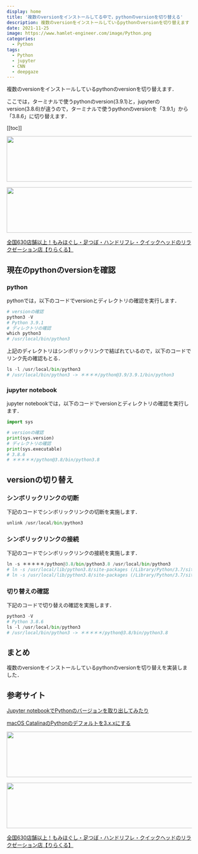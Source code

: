 ```yaml
---
display: home
title: '複数のversionをインストールしてる中で，pythonのversionを切り替える'
description: 複数のversionをインストールしているpythonのversionを切り替えます
date: 2021-11-25
image: https://www.hamlet-engineer.com/image/Python.png
categories: 
  - Python
tags:
  - Python
  - jupyter
  - CNN
  - deepgaze
---
```

<!-- https://www.hamlet-engineer.com -->
複数のversionをインストールしているpythonのversionを切り替えます．

ここでは，ターミナルで使うpythonのversion(3.9.1)と，jupyterのversion(3.8.6)が違うので，ターミナルで使うpythonのversionを「3.9.1」から「3.8.6」に切り替えます．

<!-- more -->

<ClientOnly>
  <CallInArticleAdsense />
</ClientOnly>

[[toc]]

<!-- お名前.com -->
<a href="https://px.a8.net/svt/ejp?a8mat=3HBXCY+4DRW36+50+2HM5Z5" rel="nofollow"><img border="0" width="1000" height="124" alt="" src="https://www27.a8.net/svt/bgt?aid=210508450265&wid=001&eno=01&mid=s00000000018015052000&mc=1"></a><img border="0" width="1" height="1" src="https://www10.a8.net/0.gif?a8mat=3HBXCY+4DRW36+50+2HM5Z5" alt="">

<!-- エックスサーバー株式会社 -->
<a href="https://px.a8.net/svt/ejp?a8mat=3HIN6N+3YAMCY+CO4+6BMG1" rel="nofollow"><img border="0" width="1000" height="124" alt="" src="https://www23.a8.net/svt/bgt?aid=210821855239&wid=001&eno=01&mid=s00000001642001062000&mc=1"></a><img border="0" width="1" height="1" src="https://www17.a8.net/0.gif?a8mat=3HIN6N+3YAMCY+CO4+6BMG1" alt="">

<!-- りらくる -->
<a href="https://px.a8.net/svt/ejp?a8mat=3HIN6N+7FBNEA+4AQ0+5YJRM" rel="nofollow">全国630店舗以上！もみほぐし・足つぼ・ハンドリフレ・クイックヘッドのリラクゼーション店【りらくる】</a><img border="0" width="1" height="1" src="https://www15.a8.net/0.gif?a8mat=3HIN6N+7FBNEA+4AQ0+5YJRM" alt="">

## 現在のpythonのversionを確認

### python
pythonでは，以下のコードでversionとディレクトリの確認を実行します．

```python
# versionの確認
python3 -V
# Python 3.9.1
# ディレクトリの確認
which python3
# /usr/local/bin/python3
```

上記のディレクトリはシンボリックリンクで結ばれているので，以下のコードでリンク先の確認もとる．

```python
ls -l /usr/local/bin/python3
# /usr/local/bin/python3 -> ＊＊＊＊/python@3.9/3.9.1/bin/python3
```

### jupyter notebook
jupyter notebookでは，以下のコードでversionとディレクトリの確認を実行します．
```python
import sys

# versionの確認
print(sys.version)
# ディレクトリの確認
print(sys.executable)
# 3.8.6
# ＊＊＊＊＊/python@3.8/bin/python3.8
```

## versionの切り替え

### シンボリックリンクの切断
下記のコードでシンボリックリンクの切断を実施します．
```python
unlink /usr/local/bin/python3
```

### シンボリックリンクの接続
下記のコードでシンボリックリンクの接続を実施します．
```python
ln -s ＊＊＊＊＊/python@3.8/bin/python3.8 /usr/local/bin/python3
# ln -s /usr/local/lib/python3.8/site-packages (/Library/Python/3.7/site-packages/
# ln -s /usr/local/lib/python3.8/site-packages (/Library/Python/3.7/site-packages/
```

### 切り替えの確認
下記のコードで切り替えの確認を実施します．
```python
python3 -V
# Python 3.8.6
ls -l /usr/local/bin/python3
# /usr/local/bin/python3 -> ＊＊＊＊＊/python@3.8/bin/python3.8
```

## まとめ
複数のversionをインストールしているpythonのversionを切り替えを実装しました．

## 参考サイト
[Jupyter notebookでPythonのバージョンを取り出してみたり](https://qiita.com/yossyyossy/items/4b20936e5ed544a79ce9)

[macOS CatalinaのPythonのデフォルトを3.x.xにする](https://ottan.xyz/posts/2020/04/macos-catalina-python3-default/)


<!-- お名前.com -->
<a href="https://px.a8.net/svt/ejp?a8mat=3HBXCY+4DRW36+50+2HM5Z5" rel="nofollow"><img border="0" width="1000" height="124" alt="" src="https://www27.a8.net/svt/bgt?aid=210508450265&wid=001&eno=01&mid=s00000000018015052000&mc=1"></a><img border="0" width="1" height="1" src="https://www10.a8.net/0.gif?a8mat=3HBXCY+4DRW36+50+2HM5Z5" alt="">

<!-- エックスサーバー株式会社 -->
<a href="https://px.a8.net/svt/ejp?a8mat=3HIN6N+3YAMCY+CO4+6BMG1" rel="nofollow"><img border="0" width="1000" height="124" alt="" src="https://www23.a8.net/svt/bgt?aid=210821855239&wid=001&eno=01&mid=s00000001642001062000&mc=1"></a><img border="0" width="1" height="1" src="https://www17.a8.net/0.gif?a8mat=3HIN6N+3YAMCY+CO4+6BMG1" alt="">

<!-- りらくる -->
<a href="https://px.a8.net/svt/ejp?a8mat=3HIN6N+7FBNEA+4AQ0+5YJRM" rel="nofollow">全国630店舗以上！もみほぐし・足つぼ・ハンドリフレ・クイックヘッドのリラクゼーション店【りらくる】</a><img border="0" width="1" height="1" src="https://www15.a8.net/0.gif?a8mat=3HIN6N+7FBNEA+4AQ0+5YJRM" alt="">

<ClientOnly>
  <CallInArticleAdsense />
</ClientOnly>